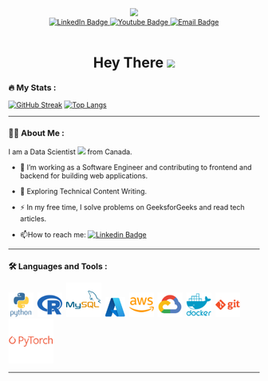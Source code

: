 <div id="header" align="center">
  <img src="https://i.giphy.com/media/v1.Y2lkPTc5MGI3NjExanh0NG1pbW9sbjhtdmFqemxwbzhsMTYzbGV1NWd6d3lvbWlidjhtOSZlcD12MV9pbnRlcm5hbF9naWZfYnlfaWQmY3Q9cw/9cghZPGI3DiSygM6j7/giphy.gif" width="150"/>


<div id="badges">
  <a href="https://www.linkedin.com/in/aval-s/">
    <img src="https://img.shields.io/badge/LinkedIn-blue?style=for-the-badge&logo=linkedin&logoColor=white" alt="LinkedIn Badge"/>
  </a>
  <a href="https://aval-s.github.io/DataWizardAval/">
    <img src="https://img.shields.io/badge/Website-red?style=for-the-badge&logo=aiqfome&logoColor=white" alt="Youtube Badge"/>
  </a>
<a href="mailto:sekhonaval@gmail.com">
  <img src="https://img.shields.io/badge/Email_Me-red?style=for-the-badge&logo=gmail&logoColor=white" alt="Email Badge"/>
</a>
</div>


<img src="https://komarev.com/ghpvc/?username=aval-s&style=flat-square&color=blue" alt=""/>

<h1>
  Hey There
  <img src="https://media.giphy.com/media/hvRJCLFzcasrR4ia7z/giphy.gif" width="30px"/>
</h1>

</div>

### :fire: My Stats :

[![GitHub Streak](https://github-readme-streak-stats-phi-five.vercel.app?user=aval-s&theme=dark&hide_border=true&border_radius=5.4&date_format=M%20j%5B%2C%20Y%5D&exclude_days=Sun%2CSat)](https://git.io/streak-stats) [![Top Langs](https://github-readme-stats.vercel.app/api/top-langs/?username=aval-s&layout=compact&theme=vision-friendly-dark)](https://github.com/anuraghazra/github-readme-stats)


---

### :woman_technologist: About Me :

I am a Data Scientist <img src="https://media.giphy.com/media/WUlplcMpOCEmTGBtBW/giphy.gif" width="30"> from Canada.

- :telescope: I’m working as a Software Engineer and contributing to frontend and backend for building web applications.

- :seedling: Exploring Technical Content Writing.

- :zap: In my free time, I solve problems on GeeksforGeeks and read tech articles.

- :mailbox:How to reach me: [![Linkedin Badge](https://img.shields.io/badge/-kakbar-blue?style=flat&logo=Linkedin&logoColor=white)](your-linkedin-url)

- ---

### :hammer_and_wrench: Languages and Tools :

<div>
  <img src="https://raw.githubusercontent.com/devicons/devicon/ca28c779441053191ff11710fe24a9e6c23690d6/icons/python/python-original-wordmark.svg" title="Python" alt="Python" width="50" height="50"/>&nbsp;
  <img src="https://raw.githubusercontent.com/devicons/devicon/ca28c779441053191ff11710fe24a9e6c23690d6/icons/r/r-plain.svg" title="R" alt="R" width="50" height="50"/>&nbsp;
  <img src="https://github.com/devicons/devicon/blob/master/icons/mysql/mysql-original-wordmark.svg" title="MySQL"  alt="MySQL" width="70" height="70"/>&nbsp;
  <img src="https://raw.githubusercontent.com/devicons/devicon/ca28c779441053191ff11710fe24a9e6c23690d6/icons/azure/azure-original.svg" title="Azure" alt="Azure" width="40" height="40"/>&nbsp;
  <img src="https://github.com/devicons/devicon/blob/master/icons/amazonwebservices/amazonwebservices-plain-wordmark.svg" title="AWS" alt="AWS" width="50" height="50"/>&nbsp;
  <img src="https://raw.githubusercontent.com/devicons/devicon/ca28c779441053191ff11710fe24a9e6c23690d6/icons/googlecloud/googlecloud-original.svg" title="Google Cloud" **alt="Google CLoud" width="50" height="50"/>&nbsp;
  <img src="https://raw.githubusercontent.com/devicons/devicon/ca28c779441053191ff11710fe24a9e6c23690d6/icons/docker/docker-plain-wordmark.svg" title="Docker" **alt="Docker" width="50" height="50"/>&nbsp;
  <img src="https://raw.githubusercontent.com/devicons/devicon/ca28c779441053191ff11710fe24a9e6c23690d6/icons/git/git-plain-wordmark.svg" title="Git" **alt="Git" width="50" height="50"/>&nbsp;
  <img src="https://raw.githubusercontent.com/devicons/devicon/ca28c779441053191ff11710fe24a9e6c23690d6/icons/pytorch/pytorch-plain-wordmark.svg" title="PyTorch" **alt="PyTorch" width="90" height="90"/>
</div>

---


<!--
**aval-s/aval-s** is a ✨ _special_ ✨ repository because its `README.md` (this file) appears on your GitHub profile.

Here are some ideas to get you started:

- 🔭 I’m currently working on ...
- 🌱 I’m currently learning ...
- 👯 I’m looking to collaborate on ...
- 🤔 I’m looking for help with ...
- 💬 Ask me about ...
- 📫 How to reach me: ...
- 😄 Pronouns: ...
- ⚡ Fun fact: ...
-->

  
